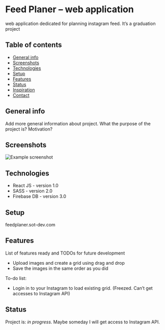 # Feed Planer – web application 
web application dedicated for planning instagram feed. It’s a graduation project 

## Table of contents
* [General info](#general-info)
* [Screenshots](#screenshots)
* [Technologies](#technologies)
* [Setup](#setup)
* [Features](#features)
* [Status](#status)
* [Inspiration](#inspiration)
* [Contact](#contact)

## General info
Add more general information about project. What the purpose of the project is? Motivation?

## Screenshots
![Example screenshot](./img/Screenshot.png)

## Technologies
* React JS - version 1.0
* SASS - version 2.0
* Firebase DB - version 3.0

## Setup

feedplaner.sot-dev.com

## Features
List of features ready and TODOs for future development
* Upload images and create a grid using drag and drop
* Save the images in the same order as you did

To-do list:
* Login in to your Instagram to load existing grid. (Freezed. Can’t get accesses to Instagram API)

## Status
Project is: _in progress_. Maybe someday I will get access to Instagram API.
